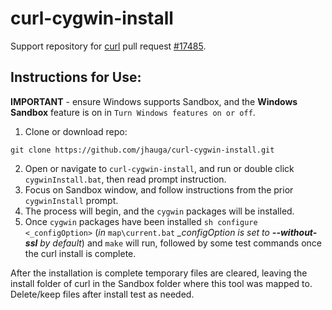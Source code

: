 # curl-cygwin-install
Support repository for [curl](https://github.com/curl/curl) pull request [#17485](https://github.com/curl/curl/pull/17485).

## Instructions for Use:

**IMPORTANT** - ensure Windows supports Sandbox, and the **Windows Sandbox** feature is
on in `Turn Windows features on or off`.

1. Clone or download repo:

`git clone https://github.com/jhauga/curl-cygwin-install.git`

2. Open or navigate to `curl-cygwin-install`, and run or double click `cygwinInstall.bat`,
then read prompt instruction.
3. Focus on Sandbox window, and follow instructions from the prior `cygwinInstall` prompt.
4. The process will begin, and the `cygwin` packages will be installed.
5. Once `cygwin` packages have been installed `sh configure <_configOption>`
(*in* `map\current.bat` *_configOption is set to **--without-ssl** by default*) and `make`
will run, followed by some test commands once the curl install is complete.

After the installation is complete temporary files are cleared, leaving the install folder
of curl in the Sandbox folder where this tool was mapped to. Delete/keep files after install
test as needed.